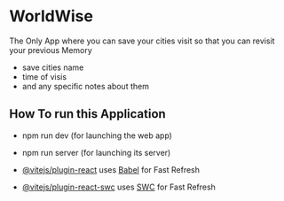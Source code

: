 # WorldWise

The Only App where you can save your cities visit so that you can revisit your previous Memory

- save cities name
- time of visis
- and any specific notes about them

## How To run this Application

- npm run dev (for launching the web app)
- npm run server (for launching its server)

- [@vitejs/plugin-react](https://github.com/vitejs/vite-plugin-react/blob/main/packages/plugin-react/README.md) uses [Babel](https://babeljs.io/) for Fast Refresh
- [@vitejs/plugin-react-swc](https://github.com/vitejs/vite-plugin-react-swc) uses [SWC](https://swc.rs/) for Fast Refresh
